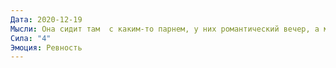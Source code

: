 ```yaml
---
Дата: 2020-12-19
Мысли: Она сидит там  с каким-то парнем, у них романтический вечер, а моё время уже прошло
Сила: "4"
Эмоция: Ревность
---
```

